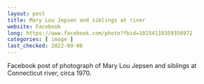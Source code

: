 ```yaml
---
layout: post
title: Mary Lou Jepsen and siblings at river
website: Facebook
long: https://www.facebook.com/photo?fbid=10154118359356972
categories: [ image ]
last_checked: 2022-09-06
---
```

Facebook post of photograph of Mary Lou Jepsen and siblings at Connecticut river,
circa 1970.